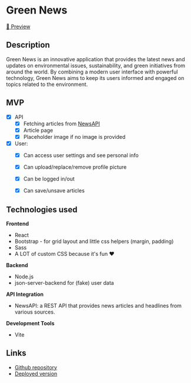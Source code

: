 # Green News

[🌿 Preview](https://green-news577328.netlify.app/)


## Description
Green News is an innovative application that provides the latest news and updates on environmental issues, sustainability, and green initiatives from around the world. By combining a modern user interface with powerful technology, Green News aims to keep its users informed and engaged on topics related to the environment.


## MVP
- [x] API
    - [x] Fetching articles from [NewsAPI](https://newsapi.org/docs/)
    - [x] Article page
    - [x] Placeholder image if no image is provided

- [x] User:
    - [x] Can access user settings and see personal info
    - [x] Can upload/replace/remove profile picture
    - [x] Can be logged in/out
    - [x] Can save/unsave articles


## Technologies used
**Frontend**
- React
- Bootstrap - for grid layout and little css helpers (margin, padding)
- Sass
- A LOT of custom CSS because it's fun ❤️

**Backend**
- Node.js
- json-server-backend for (fake) user data

**API Integration**
- NewsAPI: a REST API that provides news articles and headlines from various sources.

**Development Tools**
- Vite


## Links

- [Github repository](https://github.com/laurasinclair/green-news)
- [Deployed version](https://green-news577328.netlify.app/)